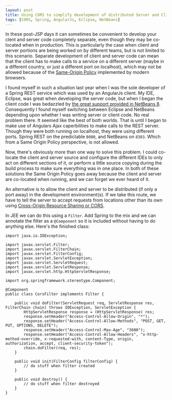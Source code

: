 ```yaml
---
layout: post
title: Using CORS to simplify development of distributed Server and Client applications
tags: [CORS, Spring, AngularJs, Eclipse, NetBeans]
---
```

In these post-JSP days it can sometimes be convenient to develop your clent and server code completely separate, even though they may be co-located when in production. This is particularly the case when client and server portions are being worked on by different teams, but is not limited to this scenario. Separate development of client and server code can mean that the client has to make calls to a service on a different server (maybe in a different country, or just a different port on localhost), which may not be allowed because of the [Same-Origin Policy](http://en.wikipedia.org/wiki/Same-origin_policy) implemented by modern browsers.

I found myself in such a situation last year when I was the sole developer of a Spring REST service which was used by an AngularJs client. My IDE, Eclipse, was great when developing the server code, but when I began the client code I was bedazzled by [the great support provided in NetBeans 8](https://blogs.oracle.com/geertjan/entry/integrated_angularjs_development). Consequently I found myself switching between Eclipse and NetBeans depending upon whether I was writing server or client code. No real problem there. It seemed like the best of both worlds. That is until I began to make use of Angulars Ajax caperbilities to make calls to the REST server. Though they were both running on localhost, they were using different ports. Spring REST on the predictable `8080`,  and NetBeans on `8383`. Which from a Same Origin Policy perspective, is not allowed.

Now, there's obviously more than one way to solve this problem. I could co-locate the client and server source and configure the different IDEs to only act on different sections of it, or perform a little source copying during the build process to make sure everything was in one place. In both of these solutions the Same Origin Policy goes away because the client and server are co-located when running, and we can forget we ever heard of it.

An alternative is to allow the client and server to be distributed (if only a port away) in the development environment(s). If we take this route, we have to tell the server to accept requests from locations other than its own using [Cross-Origin Resource Sharing or CORS](http://www.w3.org/TR/cors/).

In JEE we can do this using a `Filter`. Add Spring to the mix and we can annotate the filter as a `@Component` so it is included without having to do anything else. Here's the finished class:

	import java.io.IOException;
	
	import javax.servlet.Filter;
	import javax.servlet.FilterChain;
	import javax.servlet.FilterConfig;
	import javax.servlet.ServletException;
	import javax.servlet.ServletRequest;
	import javax.servlet.ServletResponse;
	import javax.servlet.http.HttpServletResponse;
	
	import org.springframework.stereotype.Component;
	
	@Component
	public class CorsFilter implements Filter {
	
		public void doFilter(ServletRequest req, ServletResponse res, FilterChain chain) throws IOException, ServletException {
			HttpServletResponse response = (HttpServletResponse) res;
			response.setHeader("Access-Control-Allow-Origin", "*");
			response.setHeader("Access-Control-Allow-Methods", "POST, GET, PUT, OPTIONS, DELETE");
			response.setHeader("Access-Control-Max-Age", "3600");
			response.setHeader("Access-Control-Allow-Headers", "x-http-method-override, x-requested-with, content-Type, origin, authorization, accept, client-security-token");
			chain.doFilter(req, res);
		}
	
		public void init(FilterConfig filterConfig) {
			// do stuff when filter created
		}
	
		public void destroy() {
			// do stuff when filter destroyed
		}
	}
